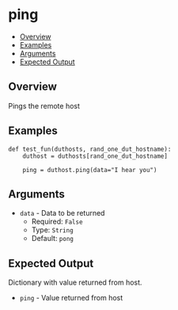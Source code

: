 # ping

- [Overview](#overview)
- [Examples](#examples)
- [Arguments](#arguments)
- [Expected Output](#expected-output)

## Overview
Pings the remote host

## Examples
```
def test_fun(duthosts, rand_one_dut_hostname):
    duthost = duthosts[rand_one_dut_hostname]

    ping = duthost.ping(data="I hear you")
```

## Arguments
- `data` - Data to be returned
    - Required: `False`
    - Type: `String`
    - Default: `pong`

## Expected Output
Dictionary with value returned from host.

- `ping` - Value returned from host
